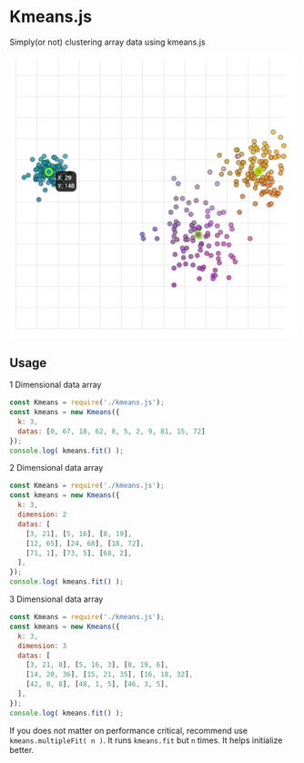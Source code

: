 # Kmeans.js
Simply(or not) clustering array data using kmeans.js

![Draw rgb format data using D3.js](/demo/demo.jpg?raw=true "Clustered 3 Dimensional data")


## Usage
1 Dimensional data array
```javascript
const Kmeans = require('./kmeans.js');
const kmeans = new Kmeans({
  k: 3,
  datas: [0, 67, 18, 62, 8, 5, 2, 9, 81, 15, 72]
});
console.log( kmeans.fit() );
```

2 Dimensional data array
```javascript
const Kmeans = require('./kmeans.js');
const kmeans = new Kmeans({
  k: 3,
  dimension: 2
  datas: [
    [3, 21], [5, 16], [8, 19],
    [12, 65], [24, 68], [18, 72],
    [71, 1], [73, 5], [68, 2],
  ],
});
console.log( kmeans.fit() );
```

3 Dimensional data array
```javascript
const Kmeans = require('./kmeans.js');
const kmeans = new Kmeans({
  k: 3,
  dimension: 3
  datas: [
    [3, 21, 8], [5, 16, 3], [8, 19, 6],
    [14, 20, 36], [15, 21, 35], [16, 18, 32],
    [42, 0, 8], [48, 1, 5], [46, 3, 5],
  ],
});
console.log( kmeans.fit() );
```

If you does not matter on performance critical, recommend use `kmeans.multipleFit( n )`.
It runs `kmeans.fit` but `n` times. It helps initialize better.
